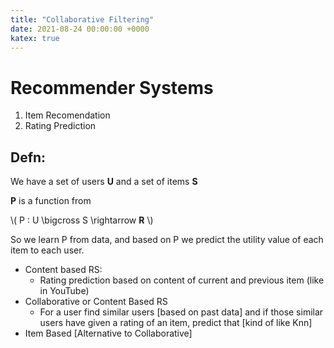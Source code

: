 ```yaml
---
title: "Collaborative Filtering"
date: 2021-08-24 00:00:00 +0000
katex: true
---
```


# Recommender Systems

1. Item Recomendation
2. Rating Prediction

## Defn: 
We have a set of users **U** and a set of items **S**

**P** is a function from 

\\(  P : U \bigcross S \rightarrow  **R** \\)

So we learn P from data, and based on P we predict the utility value of each item to each user.

- Content based RS:
  - Rating prediction  based on content of current and previous item (like in YouTube)
- Collaborative or Content Based RS
  - For a user find similar users [based on past data] and if those similar users have given a rating of an item, predict that [kind of like Knn]
- Item Based [Alternative to Collaborative]
